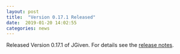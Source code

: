 ```yaml
---
layout: post
title:  "Version 0.17.1 Released"
date:  2019-01-20 14:02:55
categories: news
---
```


Released Version 0.17.1 of JGiven. For details see the [release notes](https://github.com/TNG/JGiven/releases/tag/v0.17.1).

[jgiven-gh]: https://github.com/TNG/JGiven
[jgiven]:    https://jgiven.org
